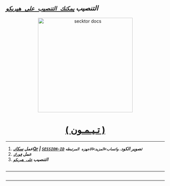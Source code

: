 ## ***التنصيب [`يمكنك التنصيب على هيريكو`]( https://dashboard.heroku.com/new?template=https://github.com/Raiz-2023/Raizel_v3)***

  

 
  <p align="center">  
  <a href="https://telegra.ph/file/5fa44c1eee82661750fd5.jpg">
    <img alt="secktor docs" height="300" src="https://telegra.ph/file/5fa44c1eee82661750fd5.jpg">
    <h1 align="center"> ( تـيـمـون ) </h1>
  </a>
 

---
1. ***عمل [سكانـQr](https://replit.com/@xIKRATOSx/scanner?v=1?outputonly=1&lite=1#index.js) | [`SESSION-ID`](https://secktoruserbot.onrender.com/) تصوير الكود. `واتساب>المزيد>الاجهزه المرتبطه`***
2.  ***عمل [`فورك`](https://github.com/Raizel-2023/Raizel_v3/fork)***
3.  ***التنصيب [`على هيريكو`]( https://dashboard.heroku.com/new?template=https://github.com/Raizel-2023/Raizel-md)***
##



---
```

```
---
